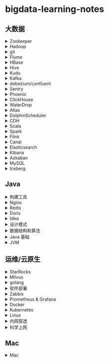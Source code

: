 # bigdata-learning-notes

## 大数据

<details>
<summary>Zookeeper</summary>

* [Zookeeper3.4.5 分布式安装部署](note/zookeeper/zookeeper分布式安装部署.md)
* [Zookeeper 常用命令行操作](note/zookeeper/zookeeper常用命令行操作.md)
* [Zookeeper 实现分布式锁](note/zookeeper/zookeeper实现分布式锁.md)

</details>

<details>
<summary>Hadoop</summary>

* [Hadoop3.0 完全分部署安装部署](note/hadoop/Hadoop3.0完全分部署安装部署.md)
* [Hadoop 基准测试](note/hadoop/Hadoop基准测试.md)
* [Hadoop 数据迁移](note/hadoop/Hadoop数据迁移.md)

</details>

<details>
<summary>git</summary>

* [git ](note/git/git常用操作.md)
* [git log format](note/git/gitlogformat.md)
* [rpm方式 安装 gitlab](note/gitlab/rpm-gitlab.md)
* [docker方式 安装 gitlab](note/gitlab/docker-gitlab.md)
* [gitlab 关闭注册功能](note/gitlab/gitlab关闭注册功能.md)

</details>

<details>
<summary>Flume</summary>

* [Flume 安装部署](note/flume/Flume安装部署.md)

</details>

<details>
<summary>HBase</summary>

* [HBase 生产环境调优](note/HBase/HBase生产环境调优.md)

</details>

<details>
<summary>Hive</summary>

* [Hive 安装部署](note/hive/Hive安装部署.md)
* [Hive beeline连接](note/hive/Hive-beeline连接.md)
* [Hive 导出 csv 文件](note/hive/Hive导出csv文件.md)
* [Hive drop database删除数据库](note/hive/Hive-Drop-Database删除数据库.md)
* [Unable to instantiate org.apache.hadoop.hive.ql.metadata.SessionHiveMetaStoreClient](note/hive/Hive异常1.md)
* [Hive DDL 数据定义](note/hive/Hive-DDL数据定义.md)
* [Hive 查询](note/hive/Hive查询.md)

</details>

<details>
<summary>Kudu</summary>

* [kudu异常](note/kudu/kudu异常.md)

</details>

<details>
<summary>Kafka</summary>

* [kafka 安装部署](note/kafka/kafka安装部署.md)
* [kafka 常用命令](note/kafka/kafka常用命令.md)
* [kafka 杂谈](note/kafka/kafka杂谈.md)
* [kafka stop 脚本有时候不起作用的原因](note/kafka/kafka-stop脚本有时候不起作用的原因.md)
* [kafka connector rest api](note/kafka/KafkaConnectorRestApi.md)

</details>

<details>
<summary>debezium/confluent</summary>

* [使用 confluent 实现 SqlServer 实时同步数据到 PostGreSql](note/debezium/SqlServer-kafka-pgsql.md)
* [confluent6.0.1 平台搭建](note/debezium/confluent6.0.1平台搭建.md)

</details>

<details>
<summary>Sentry</summary>

* [CDH 安装配置Sentry](note/sentry/CDH安全之Sentry权限管理.md)
* [hue: There are currently no roles defined](note/sentry/sentry异常1.md)

</details>

<details>
<summary>Phoenix</summary>

* [CDH 平台安装 Apache Phoenix](note/phoenix/CDH平台安装Apache-Phoenix.md)

</details>

<details>
<summary>ClickHouse</summary>

* [ClickHouse 入门概述](note/ClickHouse/ClickHouseSummary.md)
* [ClickHouse 安装](note/ClickHouse/ClickHouseInstall.md)
* [ClickHouse 数据类型](note/ClickHouse/ClickHouseDataType.md)
* [ClickHouse 表引擎](note/ClickHouse/ClickHouseTableEngine.md)
* [ClickHouse 表操作](note/ClickHouse/ClickHouseTableOpt.md)

</details>

<details>
<summary>WaterDrop</summary>

* [WaterDrop入门](note/WaterDrop/WaterDrop基本概述.md)
* [Hive to Hdfs](note/WaterDrop/Hive2Hdfs.md)

</details>

<details>
<summary>Atlas</summary>

* [Atlas 安装](note/Atlas/Atlas安装.md)

</details>

<details>
<summary>DolphinScheduler</summary>

* [DolphinScheduler 安装](note/DolphinScheduler/DolphinScheduler安装.md)
* [DolphinScheduler 使用](note/DolphinScheduler/DolphinScheduler使用.md)
* [DolphinScheduler 本地开发环境搭建](note/DolphinScheduler/DolphinScheduler本地开发环境搭建.md)

</details>

<details>
<summary>CDH</summary>

* [CentOS7.3 CDH5.13.3 安装教程](note/cdh/Centos7.3-CDH5.13.3安装教程.md)
* [CentOS7.7 CDH6.2.1 安装教程](note/cdh/Centos7.7-CDH6.2.1安装教程.md)
* [CDH 安装 Hue 连接不上MySQL](note/cdh/CDH安装Hue连接不上MySQL.md)
* [CDH 查询 Hive执行过的SQL语句](note/cdh/CDH查询Hive执行过的SQL语句.md)

</details>

<details>
<summary>Scala</summary>

* [1. scala 变量和数据类型](note/scala/scala变量和数据类型.md)
* [2. scala 流程控制](note/scala/scala流程控制.md)
* [3. scala 函数之-语法](note/scala/scala函数之-语法.md)
* [3. scala 函数之-高阶函数(高阶算子)](note/scala/scala函数之-高阶函数(高阶算子).md)
* [4. scala 函数之-闭包和柯里化](note/scala/scala函数之-闭包和柯里化.md)
* [5. scala 包声明和包导入](note/scala/scala包声明和包导入.md)
* [6. scala 类和对象](note/scala/scala类和对象.md)
* [7. scala 给类取别名](note/scala/scala给类取别名.md)
* [8. scala 的 trait](note/scala/scala的trait.md)
* [9. scala 集合的 map 映射、高阶函数使用、集合的压平、 集合的过滤、集合的简化、集合的折叠、集合的扫描、集合的拉链、集合的迭代器、集合的分组](note/scala/scala集合的map映射等.md)
* [10.scala 模式匹配](note/scala/scala模式匹配match.md)
* [11.scala 部分应用函数与偏函数](note/scala/scala部分应用函数与偏函数.md)
* [12.scala 隐式转换](note/scala/scala隐式转换.md)
* [13.scala 的排序](note/scala/scala的排序.md)
* [14.scala API](note/scala/scala-API.md)
* [15.scala 数组](note/scala/scala数组.md)
* [16.scala 值调用、名调用和控制抽象](note/scala/scala值调用、名调用和控制抽象.md)

</details>

<details>
<summary>Spark</summary>

* [Spark 安装部署](note/spark/Spark安装部署.md)
* [Spark 常用 API](note/spark/Spark常用API.md)
* [Hive on Spark 参数调优](note/spark/HiveOnSpark参数调优.md)
* [Spark Streaming 的 reduceByKeyAndWindow 窗口函数](note/spark/SparkStreaming的reduceByKeyAndWindow窗口函数.md)
* [Spark 任务停止后自动重启](note/spark/Spark任务停止后自动重启.md)
* [Spark源码之-CDH6下Spark2.4写Hive分区表异常](note/spark/Spark源码之-CDH6下Spark2.4写Hive分区表异常.md)
* [Spark 读取HDFS失败](note/spark/Spark读取HDFS失败.md)
* [Spark 读取JDBC数据源优化和源码解析](note/spark/Spark读取JDBC数据源优化.md)
* [Spark 读取JDBC数据Time类型字段异常解析](note/spark/Spark读取JDBC数据Time类型字段异常解析.md)

&nbsp;&nbsp;&nbsp;&nbsp;**Spark 内核**

* [Spark 内核概述(待补充)]()
* [Spark 部署模式](note/spark/spark部署模式/spark部署模式.md)
* [Spark 任务调度机制](note/spark/spark任务调度机制/spark任务调度机制.md)
* [Spark Shuffle解析](note/spark/spark-memory/SparkShuffle解析.md)
* [Spark 内存管理](note/spark/spark-memory/Spark内存管理.md)

&nbsp;&nbsp;&nbsp;&nbsp;**Spark 性能优化和故障处理**

* [Spark 性能优化](note/spark/Spark性能优化和故障处理/Spark性能优化.md)
* [Spark 数据倾斜解决方案](note/spark/Spark性能优化和故障处理/Spark数据倾斜解决方案.md)
* [Spark 问题及解决](note/spark/Spark性能优化和故障处理/Spark问题及解决.md)

</details>

<details>
<summary>Flink</summary>

* [Flink 源码编译和远程debug设置(version: 1.12.7)](note/flink/flink编译.md)
* [Flink on Kubernetes native session mode 源码分析(version: 1.12.7)](note/flink/flink1127-k8s-session.md)
* [Flink 安装部署](note/flink/flink安装部署.md)
* [Flink 构成和提交流程](note/flink/flink架构和提交流程.md)
* [Flink 并行度的划分](note/flink/flink并行度.md)
* [Flink HelloWorld](note/flink/flink-HelloWorld.md)
* [Flink Connectors](note/flink/Connectors.md)
* [Flink Window&amp;时间语义和Watermark](note/flink/Window&时间语义和Watermark.md)
* [Flink ProcessFunction](note/flink/ProcessFunction.md)
* [Flink 多流转换](note/flink/flink多流转换.md)
* [Flink State](note/flink/State.md)
* [Flink CEP](note/flink/CEP.md)
* [Flink 实时同步Oracle数据到Hive](note/flink/Flink实时同步Oracle数据到Hive.md)

---

* [FLink CDC(Standalone)](note/flink/flinkcdc.md)
* [Flink CDC 集成 Iceberg 入湖](note/flink/flinkcdc-iceberg入湖.md)

---

* [Chunjun on K8s 部署](note/flink/ChunjunOnKubernetes(Native).md)

---

* [Flink 搭建本地开发环境](note/flink/flink搭建本地开发环境.md)

</details>

<details>
<summary>Canal</summary>

* [使用 canal 实时监控 mysql 并读取到 Kafka(scala 版)](note/canal/使用canal实时监控mysql并读取到Kafka-scala版.md)

</details>

<details>
<summary>Elasticsearch</summary>

* [Docker 安装Elasticsearch](note/elasticsearch/Docker安装Elasticsearch.md)
* [Elasticsearch 常用操作](note/elasticsearch/Elasticsearch常用操作.md)

</details>

<details>
<summary>Kibana</summary>

* [Docker 安装Kibana](note/kibana/Docker安装Kibana.md)

</details>

<details>
<summary>Azkaban</summary>

* [Azkaban 安装部署](note/Azkaban/Azkaban安装部署.md)
* [Azkaban 迁移机器找不到executor](note/Azkaban/Azkaban迁移机器找不到executor.md)

</details>

<details>
<summary>MySQL</summary>

* [MySQL RMP 安装](note/MySQL/MySQL-RMP安装.md)
* [MariaDB YUM 安装](note/MariaDB/CentOS7安装MariaDB.md)
* [MySQL 常用配置](note/MySQL/MySQL-常用配置.md)
* [MySQL binlog](note/MySQL/binlog.md)
* [MySQL 慢查询日志](note/MySQL/MySQL慢查询日志与分析.md)
* [MySQL 约束](note/MySQL/MySQL约束.md)
* [MySQL基础(尚硅谷宋红康)](note/MySQL/mysql基础.md)
* [MySQL高级(尚硅谷宋红康)](note/MySQL/mysql高级.md)

</details>

<details>
<summary>Iceberg</summary>

* [Iceberg - 01 基本入门](note/iceberg/iceberg-01-install.md)
* [Iceberg - 02 cdc 入湖](note/iceberg/iceberg-02-cdc.md)
* [Iceberg - 03 spark](note/iceberg/iceberg-03-spark.md)
* [Iceberg - 04 基于 Hadoop 的数据存储结构(v2)](note/iceberg/iceberg-04-数据存储格式.md)
* [Iceberg - 05 合并小文件](note/iceberg/iceberg-05-合并小文件.md)

</details>

## Java

<details>
<summary>构建工具</summary>

* [Maven maven-shade-plugin](note/maven/maven-shade-plugin.md)
* [Gradle 安装整合Idea](note/gradle/gradle.md)

</details>

<details>
<summary>Nginx</summary>

- [nginx 基础](note/nginx/nginx基础.md)
- [nginx](note/nginx/nginx.md)
- [nginx常用操作](note/nginx/nginx常用操作.md)
- [alias和root的区别](note/nginx/alias和root的区别.md)
- [nginx转发带有下划线的header异常](note/nginx/nginx转发带有下划线的header异常.md)
- [nginx转发80端口到443](note/nginx/nginx转发80端口到443.md)

</details>

<details>
<summary>Redis</summary>

* [centos7 安装redis](note/redis/安装.md)
* [redis 三主三从搭建](note/redis/三主三从搭建.md)
* [Redis 安装(docker)](note/docker/Docker常用安装.md)
* [redis 数据类型](note/redis/数据类型.md)
* [redis conf详解](note/redis/conf.md)
* [redis 持久化](note/redis/持久化.md)
* [redis 事务](note/redis/事务.md)
* [redis 发布订阅](note/redis/发布订阅.md)
* [redis 主从复制](note/redis/主从复制.md)
* [redis java客户端](note/redis/java客户端.md)
* [redis 数据备份与恢复](note/redis/数据备份与恢复.md)
* [redis 安全](note/redis/安全.md)
* [redis 性能测试](note/redis/性能测试.md)

</details>

<details>
<summary>Doris</summary>

* [Doris 编译安装(填坑)](note/doris/Doris编译安装.md)
* [Doris 备份还原](note/doris/Doris备份还原.md)

</details>

<details>
<summary>Idea</summary>

* [Idea 常用配置](note/idea/idea常用配置.md)

</details>

<details>
<summary>设计模式</summary>

* [设计模式之单例模式](note/设计模式/单例模式.md)
* [设计模式之工厂模式](note/设计模式/工厂模式.md)
* [设计模式之构建者模式](https://github.com/kinoxyz1/design-study/tree/main/src/main/java/com/kino/study/builder)
* [设计模式之代理模式](note/设计模式/代理模式.md)

</details>

<details>
<summary>数据结构和算法</summary>

* [数据结构和算法](https://github.com/KinoMin/coder-base/tree/main/algorithm)

</details>

<details>
<summary>Java 基础</summary>

* [Java 泛型](note/java/泛型.md)
* [Java8](note/java/java8.md)
* [Java日志框架发展史](https://segmentfault.com/a/1190000041842868?utm_source=sf-backlinks)
* [spring6](note/java/spring6.md)

</details>

<details>
<summary>JVM</summary>

<h3> 黑马 </h3>

- [基础篇](note/JVM/黑马/基础篇.md)
- [实战篇](note/JVM/黑马/实战篇.md)
- [高级篇](note/JVM/黑马/高级片.md)
- [原理篇](note/JVM/黑马/原理篇.md)
- [面试篇](note/JVM/黑马/面试篇.md)

---

<h3> 尚硅谷 </h3>

- [内存与垃圾回收-1.类加载机制](note/JVM/内存与垃圾回收/1.类加载机制.md)
- [内存与垃圾回收-2.运行时数据区和程序计数器](note/JVM/内存与垃圾回收/2.运行时数据区和程序计数器.md)
- [内存与垃圾回收-3.虚拟机栈](note/JVM/内存与垃圾回收/3.虚拟机栈.md)
- [内存与垃圾回收-4.本地方法接口和本地方法栈](note/JVM/内存与垃圾回收/4.本地方法接口和本地方法栈.md)
- [内存与垃圾回收-5.堆](note/JVM/内存与垃圾回收/6.堆.md)
- [内存与垃圾回收-6.方法区](note/JVM/内存与垃圾回收/7.方法区.md)
- [内存与垃圾回收-7.对象的实例化和直接内存](note/JVM/内存与垃圾回收/8.对象的实例化和直接内存.md)
- [内存与垃圾回收-8.执行引擎](note/JVM/内存与垃圾回收/8.执行引擎.md)
- [内存与垃圾回收-9.String Table](note/JVM/内存与垃圾回收/9.String_Table.md)
- [内存与垃圾回收-10.垃圾回收概述和算法](note/JVM/内存与垃圾回收/10.垃圾回收概述和算法.md)
- [内存与垃圾回收-11.垃圾回收相关概念](note/JVM/内存与垃圾回收/11.垃圾回收相关概念.md)
- [内存与垃圾回收-12.垃圾回收器](note/JVM/内存与垃圾回收/12.垃圾回收器.md)
- [字节码与类的加载-1.Class 文件结构](note/JVM/字节码与类的加载/1.Class文件结构.md)
- [字节码与类的加载-2.字节码指令集与解析举例](note/JVM/字节码与类的加载/2.字节码指令集与解析举例.md)
- [字节码与类的加载-3.类的加载过程(类的生命周期)详解](note/JVM/字节码与类的加载/3.类的加载过程(类的生命周期)详解.md)
- [字节码与类的加载-4.再谈类的加载器](note/JVM/字节码与类的加载/4.再谈类的加载器.md)
- [性能监控与调优-1.概述](note/JVM/性能监控与调优/1.概述.md)
- [性能监控与调优-2.JVM监控及诊断工具-命令行](note/JVM/性能监控与调优/2.JVM监控及诊断工具-命令行.md)
- [性能监控与调优-3.JVM监控及诊断工具-GUI](note/JVM/性能监控与调优/3.JVM监控及诊断工具-GUI.md)
- [性能监控与调优-4.JVM运行时参数](note/JVM/性能监控与调优/4.JVM运行时参数.md)
- [性能监控与调优-5.分析GC日志](note/JVM/性能监控与调优/5.分析GC日志.md)
- [性能监控与调优-6.补充:浅堆深堆与内存泄漏](note/JVM/性能监控与调优/6.浅堆深堆与内存泄漏.md)
- [性能监控与调优-7.补充:使用OQL语言查询对象信息](note/JVM/性能监控与调优/7.使用OQL语言查询对象信息.md)

</details>

## 运维/云原生

<details>
<summary>StarRocks</summary>

- [生产事故](note/starrocks/生产事故.md)
- [监控说明](https://forum.mirrorship.cn/t/topic/4639)
- [StarRocks-Profile分析及优化指南](https://forum.mirrorship.cn/t/topic/2367)
- [[查询]Profile分析（非pipeline版本）](https://forum.mirrorship.cn/t/topic/4925/2)
- [StarRocks数据导入--Insert into](https://www.955code.com/1984.html)

</details>

<details>
<summary>Milvus</summary>

- [向量数据库Milvus](note/ai/Milvus-部署.md)

</details>

<details>
<summary>golang</summary>

- [golang 安装](note/golang/install-golang.md)

</details>

<details>
<summary>软件部署</summary>

- [ubuntu部署ftp服务.md](note/软件部署/ubuntu部署ftp服务.md)
- [centos7 nfs](note/软件部署/centos/nfs.md)
- [centos7 sftp](note/软件部署/centos/sftp.md)
- [keepalived](note/软件部署/centos/keepalived.md)

</details>

<details>
<summary>Zabbix</summary>

* [Centos7.7 安装 Zabbix](note/zabbix/Centos7.7安装Zabbix.md)
  * 编译源码安装zabbix4.4
    * [Centos7.7 编译源码安装使用 Zabbix(zabbix-server)](note/zabbix/Centos7.7编译源码安装使用Zabbix(zabbix-server).md)
    * [Centos7.7 编译源码安装使用 Zabbix(zabbix-agent)](note/zabbix/Centos7.7编译源码安装使用Zabbix(zabbix-agent).md)
  * 二进制文件安装使用 Zabbix5.0
    * [Centos7.7 二进制文件安装使用 Zabbix5.0(zabbix-server)](note/zabbix/Centos7.7二进制文件安装使用Zabbix5.0(zabbix-server).md)
    * [Centos7.7 二进制文件安装使用 Zabbix5.0(zabbix-agent)](note/zabbix/Centos7.7二进制文件安装使用Zabbix5.0(zabbix-agent).md)
* [Zabbix5.0 中文乱码](note/zabbix/Zabbix5.0中文乱码.md)
* [Zabbix: 添加被监控主机、创建主机、监控项、触发器、图形和模板](note/zabbix/Zabbix添加被监控主机、创建主机、监控项、触发器、图形和模板.md)
* [Zabbix: 自定义邮件告警](note/zabbix/Zabbix自定义邮件告警.md)

</details>

<details>
<summary>Prometheus & Grafana</summary>

* [Prometheus &amp; Grafana 部署监控](note/prometheus/prometheus.md)
  </details>

<details>
<summary>Docker</summary>

* [CentOS7 YUM安装 docker](note/docker/CentOS7安装Docker.md)
* [CentOS7 离线安装 docker](note/docker/CentOS7离线安装Docker.md)
* [CentOS7 降级 Docker](note/docker/CentOS7降级Docker.md)
* [Docker 常用命令](note/docker/Docker常用命令.md)
* [Docker 镜像](note/docker/Docker镜像.md)
* [Docker 容器数据卷](note/docker/Docker容器数据卷.md)
* [DockerFile 解析](note/docker/DockerFile解析.md)
* [Docker 常用安装](note/docker/Docker常用安装.md)
* [Docker 本地镜像发布到阿里云](note/docker/Docker本地镜像发布到阿里云.md)
* [可视化界面 Portainer](note/docker/Docker可视化界面Portainer.md)
* [再探 Docker 数据卷](note/docker/再探Docker数据卷.md)
* [docker 网络](note/docker/docker网络.md)
* [docker 的 CI/CD](note/docker/docker的CICD.md)
* [docker 常用安装m1版](note/docker/Docker常用安装m1版.md)
* [docker 设置代理](note/docker/docker-proxy.md)

</details>

<details>
<summary>Kubernetes</summary>

* [kubernetes guide](https://jimmysong.io/kubernetes-handbook/)
* [云原生的定义](https://cloudnative.to/blog/cloud-native-culture-not-container/)
* [三种方式部署k8s](note/Kubernetes/k8s部署.md)
* [扩容 K8s](note/Kubernetes/k8s扩容.md)
* [命令自动补全](note/Kubernetes/命令自动补全.md)
* [使用秘钥从私有仓库下载镜像](note/Kubernetes/使用秘钥从私有仓库下载镜像.md)
* [first k8s容器化应用](note/Kubernetes/第一个k8s容器化应用.md)
* [Kubernetes Token过期的问题](note/Kubernetes/解决K8S-Token过期的问题.md)
* [Kubernetes YAML文件配置详解](note/Kubernetes/k8s-YAML文件配置详解.md)
* [Kubernetes 常用操作命令](note/Kubernetes/k8s常用操作命令.md)
* [Kubernetes 部署 Dashboard](note/Kubernetes/k8s-dashboard.md)
* [Kubernetes 工作负载 | Pod实践](note/Kubernetes/k8s-pod.md)
* [Kubernetes 工作负载 | Deployment实践](note/Kubernetes/k8s-Deployment.md)
* [Kubernetes 工作负载 | 服务网络和负载均衡](note/Kubernetes/k8s-Service.md)
* [Kubernetes 工作负载 | RS、RC、DaemonSet、StatefulSet、Job、CronJob实践](note/Kubernetes/k8s-RS&RC.md)
* [Kubernetes 存储 | 卷的实践](note/Kubernetes/volume.md)
* [Kubernetes 权限](note/Kubernetes/k8s-权限.md)
* [Kubernetes helm](note/Kubernetes/k8s-helm.md)
* [Kubernetes 常用服务部署](note/Kubernetes/常用服务部署.md)
* [Kubernetes devops](note/Kubernetes/基于k8s的DevOps.md)
* [Jenkins 动态感知部署](note/Kubernetes/动态感知部署.md)
* [Kubernetes 更换证书](https://www.jianshu.com/p/4c9581b69ee2)
* [Kubernetes context 上下文配置](note/Kubernetes/k8s-context管理.md)

---

**旧版**

* [Kubernetes label](note/Kubernetes/k8s-label.md)
* [Kubernetes Volume挂载相关](note/Kubernetes/k8s-Volume.md)
* [Kubernetes 特殊 Volume](note/Kubernetes/k8s-特殊Volume.md)
* [Kubernetes PodPreset预设置](note/Kubernetes/k8s-PodPreset预设置.md)
* [Kubernetes 副本机制和水平扩展&amp;滚动更新](note/Kubernetes/k8s-副本机制和水平扩展&滚动更新.md)
* [Kubernetes Controller](note/Kubernetes/k8s-Controller.md)
* [Kubernetes statefulset](note/Kubernetes/k8s-statefulset.md)
* [Kubernetes DaemonSet](note/Kubernetes/k8s-DaemonSet.md)
* [Kubernetes job](note/Kubernetes/k8s-job.md)
* [Kubernetes cronjob](note/Kubernetes/k8s-cronjob.md)
* [Kubernetes Ingress](note/Kubernetes/k8s-Ingress.md)
* [Kubernetes NFS-PV-PVC](note/Kubernetes/k8s-NFS-PV-PVC.md)
* [Kubernetes 部署Java](note/Kubernetes/k8s-部署Java.md)
* [Kubernetes 声明PodPreset异常](note/Kubernetes/k8s-声明PodPreset异常.md)
* [Kubernetes 常见问题](note/Kubernetes/k8s常见问题.md)
* [Kubernetes 链路整合(待补完)](note/Kubernetes/install-all.md)

</details>

<details>
<summary>Linux</summary>

* [Linux 基础](note/linux/Linux基础/linux基础.md)
* [Shell 编程](note/linux/Shell编程/shell编程.md)
* [开机、重启和用户登录注销](/note/linux/Linux用户管理/开机、重启和用户登录注销.md)
* [linux 常用操作命令](note/linux/常用指令.md)
* [This account is currently not available（用户当前不可用）](note/linux/用户当前不可用.md)
* [Linux 集群时间同步](note/linux/CentOS集群时间同步.md)
* [Linux 修改主机和IP](note/centos/CentOS修改主机和IP.md)
* [Linux 更换镜像源](note/centos/更换镜像源.md)
* [Linux 安装 JDK](note/linux/CentOS安装JDK.md)
* [Linux 集群分发脚本](note/linux/Linux集群分发脚本.md)
* [Linux 下卸载 MySQL](note/linux/Linux下卸载MySQL.md)
* [kill pid 和 kill -9 pid 的区别](note/linux/kill-pid.md)
* [frp+openvpn+docker 搭建](note/linux/openvpn.md)
* [curl使用指南](note/linux/curl使用指南.md)
* [大数据常用软件部署总结](note/linux/大数据常用软件部署总结.md)

</details>

<details>
<summary>内网穿透</summary>

* [内网穿透-暴露内网端口](note/内网穿透/暴露内网端口.md)
* [内网穿透-frp开启web服务](note/内网穿透/frp开启web服务.md)

</details>

<details>
<summary>科学上网</summary>

* [科学上网指南](note/科学上网/科学上网指南.md)
* [Centos7.x科学上网](note/科学上网/centos7科学上网.md)

</details>

## Mac

<details>
<summary>Mac</summary>

* [mac iterm2 安装 lrzsz](note/mac/install—lrzsz.md)
* [mac iterm2 批量删除主题](note/mac/delete主题.md)
* [mac 自动登录服务器](note/mac/自动登录服务器.md)
* [mac oh-my-zsh](note/mac/ohmyzsh.md)

</details>
